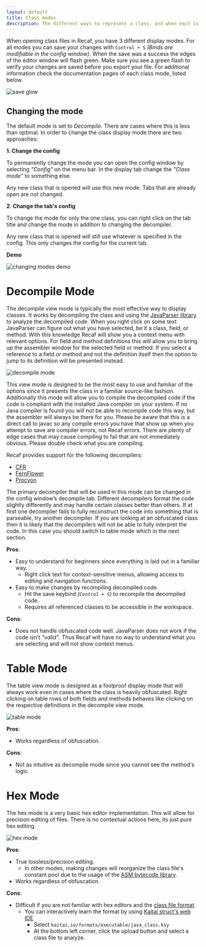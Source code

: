 ```yaml
---
layout: default
title: Class modes
description: The different ways to represent a class, and when each is best
---
```


When opening class files in Recaf, you have 3 different display modes. For all modes you can save your changes with `Control + S` *(Binds are modifiable in the config window)*. When the save was a success the edges of the editor window will flash  green. Make sure you see a green flash to verify your changes are saved  before you export your file. For additional information check the  documentation pages of each class mode, listed below.

![save glow](img\save-glow.gif?center)

## Changing the mode

The default mode is set to *Decompile*. There are cases where this is less than optimal. In order to change the class display mode there are two approaches:

**1. Change the config**

To permanently change the mode you can open the config window by selecting *"Config"* on the menu bar. In the display tab change the *"Class mode"* to something else. 

Any new class that is opened will use this new mode. Tabs that are already open are not changed.

**2. Change the tab's config**

To change the mode for only the one class, you can right  click on the tab title and change the mode in addition to changing the  decompiler. 

Any new class that is opened will still use whatever is  specified in the config. This only changes the config for the current  tab.

**Demo**

![changing modes demo](img/changing-modes.gif?center)

# Decompile Mode

The decompile view mode is typically the most effective way to display classes. It works by decompiling the class and using the [JavaParser library](https://github.com/javaparser/javaparser) to analyze the decompiled code. When you right click on some text  JavaParser can figure out what you have selected, be it a class, field,  or method. With this knowledge Recaf will show you a context menu with  relevant options. For field and method definitions this will allow you  to bring up the assembler window for the selected field or method. If  you select a reference to a field or method and not the definition  itself then the option to jump to its definition will be presented  instead.

![decompile mode](img/mode-decompile.png?center)

This view mode is designed to be the most easy to use and familiar of the options since it presents the class in a familiar source-like  fashion. Additionally this mode will allow you to compile the decompiled code if the code is compliant with the installed Java compiler on your  system. If no Java compiler is found you will not be able to recompile  code this way, but the assembler will always be there for you. Please be aware that this is a direct call to javac so  any compile errors you have that show up when you attempt to save are  compiler errors, not Recaf errors. There are plenty of edge cases that  may cause compiling to fail that are not immediately obvious. Please  double check what you are compiling.

Recaf provides support for the following decompilers:

- [CFR](https://github.com/leibnitz27/cfr)
- [FernFlower](https://github.com/fesh0r/fernflower)
- [Procyon](https://bitbucket.org/mstrobel/procyon/src/default/)

The primary decompiler that will be used in this mode can be  changed in the config window’s decompile tab. Different decompilers  format the code slightly differently and may handle certain classes  better than others. If at first one decompiler fails to fully  reconstruct the code into something that is parseable, try another  decompiler. If you are looking at an obfuscated class then it is likely  that the decompilers will not be able to fully interpret the code. In  this case you should switch to table mode which in the next section.

**Pros**:

- Easy to understand for beginners since everything is laid out in a familiar way.
  - Right click text for context-sensitive menus, allowing access to editing and navigation functions.
- Easy to make changes by recompiling decompiled code.
  - Hit the save keybind *(`Control + S`)* to recompile the decompiled code.
  - Requires all referenced classes to be accessible in the workspace. 

**Cons**:

- Does not handle obfuscated code well. JavaParser does not work if the code isn’t *"valid"*. Thus Recaf will have no way to understand what you are selecting and will not show context menus.

# Table Mode

The table view mode is designed as a foolproof display mode that will always work even in cases where the class is heavily obfuscated. Right  clicking on table rows of both fields and methods behaves like clicking  on the respective definitions in the decompile view mode.

![table mode](img/mode-table.png?center)

**Pros**:

- Works regardless of obfuscation.

**Cons**:

- Not as intuitive as decompile mode since you cannot see the method's logic.

# Hex Mode

The hex mode is a very basic hex editor implementation. This will  allow for precision editing of files. There is no contextual actions  here, its just pure hex editing.

![hex mode](img/mode-hex.png?center)

**Pros**:

- True lossless/precision editing.
  - In other modes, making changes will reorganize the class file's constant pool due to the usage of the [ASM bytecode library](https://asm.ow2.io/javadoc/org/objectweb/asm/ClassWriter.html#COMPUTE_FRAMES).
- Works regardless of obfuscation.

**Cons**:

- Difficult if you are not familiar with hex editors and the [class file format](https://docs.oracle.com/javase/specs/jvms/se14/html/jvms-4.html).
  - You can interactively learn the format by using [Kaitai struct's web IDE](https://ide.kaitai.io/)
    - Select `kaitai.io/formats/executable/java_class.ksy`
    - At the bottom left corner, click the upload button and select a class file to analyze.